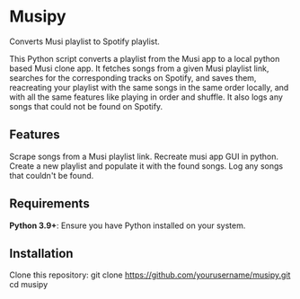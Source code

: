 # Musipy
Converts Musi playlist to Spotify playlist.

This Python script converts a playlist from the Musi app to a local python based Musi clone app. It fetches songs from a given Musi playlist link, searches for the corresponding tracks on Spotify, and saves them, reacreating your playlist with the same songs in the same order locally, and with all the same features like playing in order and shuffle. It also logs any songs that could not be found on Spotify.

## Features
Scrape songs from a Musi playlist link.
Recreate musi app GUI in python.
Create a new playlist and populate it with the found songs.
Log any songs that couldn't be found.
## Requirements
**Python 3.9+**: Ensure you have Python installed on your system.
## Installation
Clone this repository:
git clone https://github.com/yourusername/musipy.git
cd musipy
